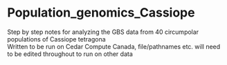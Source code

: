 # Population_genomics_Cassiope
 Step by step notes for analyzing the GBS data from 40 circumpolar populations of Cassiope tetragona \
 Written to be run on Cedar Compute Canada, file/pathnames etc. will need to be edited throughout to run on other data
